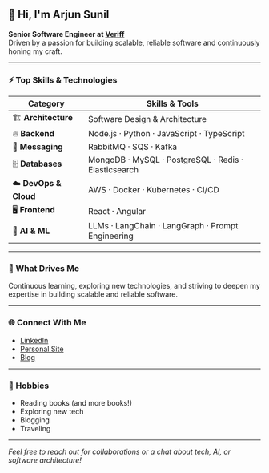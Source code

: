 ## 👋 Hi, I'm Arjun Sunil

**Senior Software Engineer at [Veriff](https://github.com/Veriff)**  
Driven by a passion for building scalable, reliable software and continuously honing my craft.

---

### ⚡️ Top Skills & Technologies

| **Category**          | **Skills & Tools**                                                                                   |
|-----------------------|-----------------------------------------------------------------------------------------------------|
| 🏗️ **Architecture**   | Software Design & Architecture                                                                      |
| 🔥 **Backend**        | Node.js · Python · JavaScript · TypeScript                                                          |
| 💬 **Messaging**      | RabbitMQ · SQS · Kafka                                                                              |
| 🗄️ **Databases**      | MongoDB · MySQL · PostgreSQL · Redis · Elasticsearch                                                |
| ☁️ **DevOps & Cloud** | AWS · Docker · Kubernetes · CI/CD                                                                   |
| 🖥️ **Frontend**       | React · Angular                                                                                     |
| 🤖 **AI & ML**        | LLMs · LangChain · LangGraph · Prompt Engineering                                                   |

---

### 🌱 What Drives Me
Continuous learning, exploring new technologies, and striving to deepen my expertise in building scalable and reliable software.

---

### 🌐 Connect With Me
- [LinkedIn](https://www.linkedin.com/in/arjunsunil91/)
- [Personal Site](http://www.thisisasl.com)
- [Blog](https://medium.com/@arjunsunil)

---

### 🎯 Hobbies
- Reading books (and more books!)
- Exploring new tech
- Blogging
- Traveling

---

*Feel free to reach out for collaborations or a chat about tech, AI, or software architecture!*

